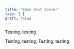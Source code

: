 ```yaml
---
title: "Base Host Server"
tags: [ ]
draft: false
---
```


Testing, testing

<!--more-->

Testing, testing, Testing, testing
